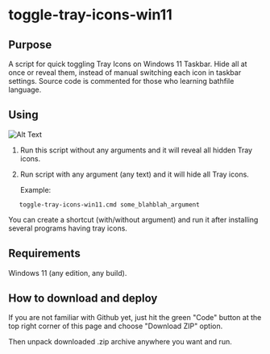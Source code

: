 # toggle-tray-icons-win11

## Purpose

A script for quick toggling Tray Icons on Windows 11 Taskbar.
Hide all at once or reveal them, instead of manual switching each icon in
taskbar settings.
Source code is commented for those who learning bathfile language.

## Using

![Alt Text](https://i.imgur.com/nQZrBbx.gif)

1) Run this script without any arguments and it will reveal all hidden Tray
   icons.

2) Run script with any argument (any text) and it will hide all Tray icons.
   
   Example:
```
   toggle-tray-icons-win11.cmd some_blahblah_argument
```
You can create a shortcut (with/without argument) and run it after installing
several programs having tray icons.

## Requirements

Windows 11 (any edition, any build).

## How to download and deploy

If you are not familiar with Github yet, just hit the green "Code" button at
the top right corner of this page and choose "Download ZIP" option.

Then unpack downloaded .zip archive anywhere you want and run.